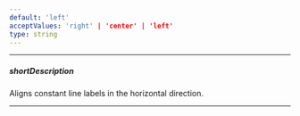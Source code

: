 ```yaml
---
default: 'left'
acceptValues: 'right' | 'center' | 'left'
type: string
---
```

---
##### shortDescription
Aligns constant line labels in the horizontal direction.

---
